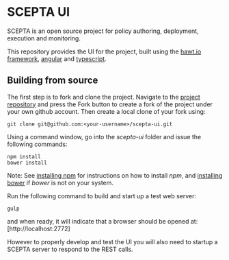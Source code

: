# SCEPTA UI

SCEPTA is an open source project for policy authoring, deployment, execution and monitoring.

This repository provides the UI for the project, built using the [hawt.io framework](http://hawt.io/), [angular](https://angularjs.org/) and [typescript](http://www.typescriptlang.org/).



## Building from source

The first step is to fork and clone the project. Navigate to the [project repository](https://github.com/scepta/scepta-ui) and press the Fork button to create a fork of the project under your own github account. Then create a local clone of your fork using:

```
git clone git@github.com:<your-username>/scepta-ui.git
```

Using a command window, go into the _scepta-ui_ folder and issue the following commands:

```
npm install
bower install
```

Note: See [installing npm]() for instructions on how to install _npm_, and [installing bower](http://bower.io/#install-bower) if _bower_ is not on your system.


Run the following command to build and start up a test web server:

```
gulp
```

and when ready, it will indicate that a browser should be opened at: [http://localhost:2772]

However to properly develop and test the UI you will also need to startup a SCEPTA server to respond to the REST calls.


